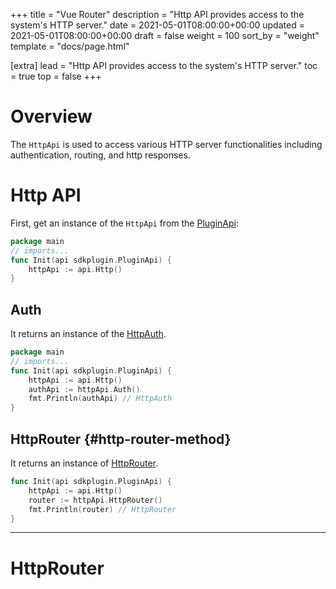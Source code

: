 +++
title = "Vue Router"
description = "Http API provides access to the system's HTTP server."
date = 2021-05-01T08:00:00+00:00
updated = 2021-05-01T08:00:00+00:00
draft = false
weight = 100
sort_by = "weight"
template = "docs/page.html"

[extra]
lead = "Http API provides access to the system's HTTP server."
toc = true
top = false
+++

# Overview

The `HttpApi` is used to access various HTTP server functionalities including authentication, routing, and http responses.

# Http API
First, get an instance of the `HttpApi` from the [PluginApi]('../plugin-api'):
```go
package main
// imports...
func Init(api sdkplugin.PluginApi) {
    httpApi := api.Http()
}
```

## Auth
It returns an instance of the [HttpAuth](../auth-api).
```go
package main
// imports...
func Init(api sdkplugin.PluginApi) {
    httpApi := api.Http()
    authApi := httpApi.Auth()
    fmt.Println(authApi) // HttpAuth
}
```

## HttpRouter {#http-router-method}
It returns an instance of [HttpRouter](../http-router).
```go
func Init(api sdkplugin.PluginApi) {
    httpApi := api.Http()
    router := httpApi.HttpRouter()
    fmt.Println(router) // HttpRouter
}
```

---

# HttpRouter

